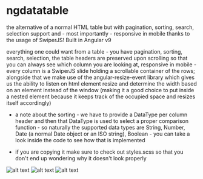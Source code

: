 # ngdatatable

the alternative of a normal HTML table but with pagination, sorting, search, selection support and - most importantly - responsive in mobile thanks to the usage of SwiperJS! Built in Angular v9

everything one could want from a table - you have pagination, sorting, search, selection, the table headers are preserved upon scrolling so that you can always see which column you are looking at, responsive in mobile - every column is a SwiperJS slide holding a scrollable container of the rows; alongside that we make use of the angular-resize-event library which gives us the ability to listen on html element resize and determine the width based on an element instead of the window (making it a good choice to put inside a nested element because it keeps track of the occupied space and resizes itself accordingly)

* a note about the sorting - we have to provide a DataType per column header and then that DataType is used to select a proper comparison function - so naturally the supported data types are String, Number, Date (a normal Date object or an ISO string), Boolean - you can take a look inside the code to see how that is implemented

* if you are copying it make sure to check out styles.scss so that you don't end up wondering why it doesn't look properly

![alt text](https://ibb.co/5TsFnVf)
![alt text](https://ibb.co/yn9PZ3g)
![alt text](https://ibb.co/h20STZy)
